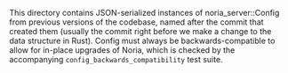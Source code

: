 This directory contains JSON-serialized instances of noria_server::Config from
previous versions of the codebase, named after the commit that created them
(usually the commit right before we make a change to the data structure in
Rust). Config must always be backwards-compatible to allow for in-place upgrades
of Noria, which is checked by the accompanying `config_backwards_compatibility`
test suite.
